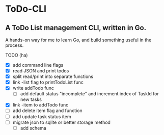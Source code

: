# ToDo-CLI
## A ToDo List management CLI, written in Go.

A hands-on way for me to learn Go, and build something useful in the process.

TODO (ha)
- [X] add command line flags
- [X] read JSON and print todos
- [X] split read/print into separate functions
- [X] link -list flag to printTodoList func
- [X] write addTodo func
  - [ ] add default status "incomplete" and increment index of TaskId for new tasks
- [X] link -item to addTodo func
- [ ] add delete item flag and function
- [ ] add update task status item
- [ ] migrate json to sqlite or better storage method
  - [ ] add schema